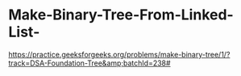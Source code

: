 # Make-Binary-Tree-From-Linked-List-
https://practice.geeksforgeeks.org/problems/make-binary-tree/1/?track=DSA-Foundation-Tree&amp;batchId=238#
